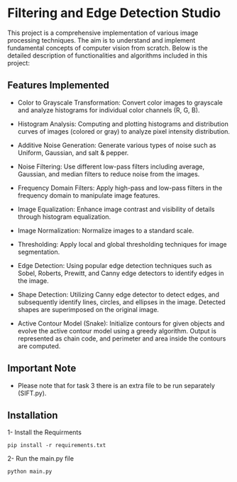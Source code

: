 # Filtering and Edge Detection Studio

This project is a comprehensive implementation of various image processing techniques. The aim is to understand and implement fundamental concepts of computer vision from scratch. Below is the detailed description of functionalities and algorithms included in this project:

## Features Implemented

* Color to Grayscale Transformation: Convert color images to grayscale and analyze histograms for individual color channels (R, G, B).

* Histogram Analysis: Computing and plotting histograms and distribution curves of images (colored or gray) to analyze pixel intensity distribution.

* Additive Noise Generation: Generate various types of noise such as Uniform, Gaussian, and salt & pepper.

* Noise Filtering: Use different low-pass filters including average, Gaussian, and median filters to reduce noise from the images.

* Frequency Domain Filters: Apply high-pass and low-pass filters in the frequency domain to manipulate image features.

* Image Equalization: Enhance image contrast and visibility of details through histogram equalization.

* Image Normalization: Normalize images to a standard scale.

* Thresholding: Apply local and global thresholding techniques for image segmentation.

* Edge Detection: Using popular edge detection techniques such as Sobel, Roberts, Prewitt, and Canny edge detectors to identify edges in the image.

* Shape Detection: Utilizing Canny edge detector to detect edges, and subsequently identify lines, circles, and ellipses in the image. Detected shapes are superimposed on the original image.

* Active Contour Model (Snake): Initialize contours for given objects and evolve the active contour model using a greedy algorithm. Output is represented as chain code, and perimeter and area inside the contours are computed.

## Important Note
* Please note that for task 3 there is an extra file to be run separately (SIFT.py).

## Installation

1- Install the Requirments

```
pip install -r requirements.txt
```

2- Run the main.py file

```
python main.py
```


